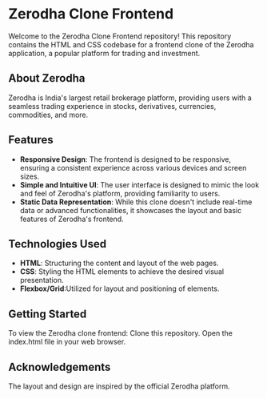 <h1>Zerodha Clone Frontend</h1>

Welcome to the Zerodha Clone Frontend repository! This repository contains the HTML and CSS codebase for a frontend clone of the Zerodha application, a popular platform for trading and investment.

<h2>About Zerodha</h2>

Zerodha is India's largest retail brokerage platform, providing users with a seamless trading experience in stocks, derivatives, currencies, commodities, and more.

<h2>Features</h2>

* **Responsive Design**: The frontend is designed to be responsive, ensuring a consistent experience across various devices and screen sizes.</br>
* **Simple and Intuitive UI**: The user interface is designed to mimic the look and feel of Zerodha's platform, providing familiarity to users.</br>
* **Static Data Representation**: While this clone doesn't include real-time data or advanced functionalities, it showcases the layout and basic features of Zerodha's frontend.</br>

<h2>Technologies Used</h2>

* **HTML**: Structuring the content and layout of the web pages.</br>
* **CSS**: Styling the HTML elements to achieve the desired visual presentation.</br>
* **Flexbox/Grid**:Utilized for layout and positioning of elements.</br>


<h2>Getting Started</h2>

To view the Zerodha clone frontend:
Clone this repository.
Open the index.html file in your web browser.

<h2>Acknowledgements</h2>

The layout and design are inspired by the official Zerodha platform.
